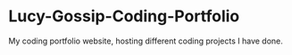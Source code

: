 # Lucy-Gossip-Coding-Portfolio
My coding portfolio website, hosting different coding projects I have done.
